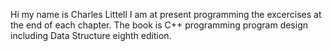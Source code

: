 Hi my name is Charles Littell
I am at present programming the excercises at the end of each chapter.
The book is C++ programming program design including Data Structure
eighth edition.
